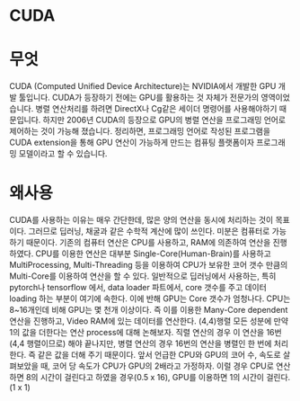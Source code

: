 # CUDA

# 무엇

CUDA (Computed Unified Device Architecture)는 NVIDIA에서 개발한 GPU 개발 툴입니다. CUDA가 등장하기 전에는 GPU를 활용하는 것 자체가 전문가의 영역이었습니다. 병렬 연산처리를 하려면 DirectX나 Cg같은 세이더 명령어를 사용해야하기 때문입니다. 하지만 2006년 CUDA의 등장으로 GPU의 병렬 연산을 프로그래밍 언어로 제어하는 것이 가능해 졌습니다. 정리하면, 프로그래밍 언어로 작성된 프로그램을 CUDA extension을 통해 GPU 연산이 가능하게 만드는 컴퓨팅 플랫폼이자 프로그래밍 모델이라고 할 수 있습니다.

# 왜사용

CUDA를 사용하는 이유는 매우 간단한데, 많은 양의 연산을 동시에 처리하는 것이 목표이다. 그러므로 딥러닝, 채굴과 같은 수학적 계산에 많이 쓰인다. 미분은 컴퓨터로 가능하기 때문이다. 기존의 컴퓨터 연산은 CPU를 사용하고, RAM에 의존하여 연산을 진행하였다. CPU를 이용한 연산은 대부분 Single-Core(Human-Brain)를 사용하고 MultiProcessing, Multi-Threading 등을 이용하여 CPU가 보유한 코어 갯수 만큼의 Multi-Core를 이용하여 연산을 할 수 있다. 일반적으로 딥러닝에서 사용하는, 특히 pytorch나 tensorflow 에서, data loader 파트에서, core 갯수를 주고 데이터 loading 하는 부분이 여기에 속한다. 이에 반해 GPU는 Core 갯수가 엄청나다. CPU는 8~16개인데 비해 GPU는 몇 천개 이상이다. 즉 이를 이용한 Many-Core dependent 연산을 진행하고, Video RAM에 있는 데이터를 연산한다.
(4,4)행렬 모든 성분에 만약 1의 값을 더한다는 연산 process에 대해 논해보자. 직렬 연산의 경우 이 연산을 16번 (4,4 행렬이므로) 해야 끝나지만, 병렬 연산의 경우 16번의 연산을 병렬인 한 번에 처리한다. 즉 같은 값을 더해 주기 때문이다.
앞서 언급한 CPU와 GPU의 코어 수, 속도로 살펴보았을 때, 코어 당 속도가 CPU가 GPU의 2배라고 가정하자. 이럴 경우 CPU로 연산하면 8의 시간이 걸린다고 하였을 경우(0.5 x 16), GPU를 이용하면 1의 시간이 걸린다. (1 x 1)
